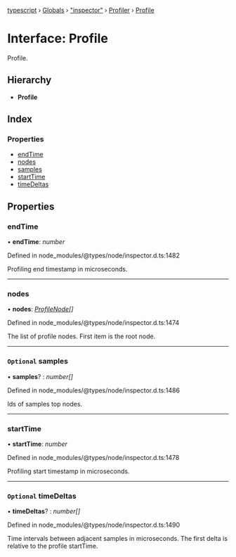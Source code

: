[typescript](../README.md) › [Globals](../globals.md) › ["inspector"](../modules/_inspector_.md) › [Profiler](../modules/_inspector_.profiler.md) › [Profile](_inspector_.profiler.profile.md)

# Interface: Profile

Profile.

## Hierarchy

* **Profile**

## Index

### Properties

* [endTime](_inspector_.profiler.profile.md#endtime)
* [nodes](_inspector_.profiler.profile.md#nodes)
* [samples](_inspector_.profiler.profile.md#optional-samples)
* [startTime](_inspector_.profiler.profile.md#starttime)
* [timeDeltas](_inspector_.profiler.profile.md#optional-timedeltas)

## Properties

###  endTime

• **endTime**: *number*

Defined in node_modules/@types/node/inspector.d.ts:1482

Profiling end timestamp in microseconds.

___

###  nodes

• **nodes**: *[ProfileNode](_inspector_.profiler.profilenode.md)[]*

Defined in node_modules/@types/node/inspector.d.ts:1474

The list of profile nodes. First item is the root node.

___

### `Optional` samples

• **samples**? : *number[]*

Defined in node_modules/@types/node/inspector.d.ts:1486

Ids of samples top nodes.

___

###  startTime

• **startTime**: *number*

Defined in node_modules/@types/node/inspector.d.ts:1478

Profiling start timestamp in microseconds.

___

### `Optional` timeDeltas

• **timeDeltas**? : *number[]*

Defined in node_modules/@types/node/inspector.d.ts:1490

Time intervals between adjacent samples in microseconds. The first delta is relative to the profile startTime.
